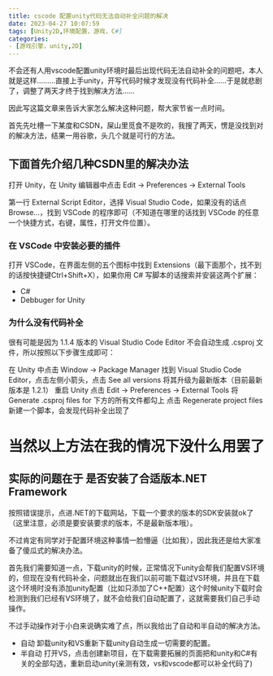 ```yaml
---
title: cscode 配置unity代码无法自动补全问题的解决
date: 2023-04-27 10:07:59
tags: [Unity2D,环境配置，游戏，C#]
categories: 
- [游戏引擎，unity,2D]
---
```


不会还有人用vscode配置unity环境时最后出现代码无法自动补全的问题吧，本人就是这样………直接上手unity，开写代码时候才发现没有代码补全……于是就悲剧了，调整了两天才终于找到解决方法……  

因此写这篇文章来告诉大家怎么解决这种问题，帮大家节省一点时间。  

首先先吐槽一下某度和CSDN，屎山里觅食不是吹的，我搜了两天，愣是没找到对的解决方法，结果一用谷歌，头几个就是可行的方法。  

## 下面首先介绍几种CSDN里的解决办法

打开 Unity，在 Unity 编辑器中点击 Edit -> Preferences -> External Tools

第一行 External Script Editor，选择 Visual Studio Code，如果没有的话点 Browse…，找到 VSCode 的程序即可（不知道在哪里的话找到 VSCode 的任意一个快捷方式，右键，属性，打开文件位置）。

### 在 VSCode 中安装必要的插件  

打开 VSCode，在界面左侧的五个图标中找到 Extensions（最下面那个，找不到的话按快捷键Ctrl+Shift+X），如果你用 C# 写脚本的话搜索并安装这两个扩展：

* C#
* Debbuger for Unity

### 为什么没有代码补全  

很有可能是因为 1.1.4 版本的 Visual Studio Code Editor 不会自动生成 .csproj 文件，所以按照以下步骤生成即可：

在 Unity 中点击 Window -> Package Manager
找到 Visual Studio Code Editor，点击左侧小箭头，点击 See all versions
将其升级为最新版本（目前最新版本是 1.2.1）
重启 Unity
点击 Edit -> Preferences -> External Tools
将 Generate .csproj files for 下方的所有文件都勾上
点击 Regenerate project files
新建一个脚本，会发现代码补全出现了

# 当然以上方法在我的情况下没什么用罢了

## 实际的问题在于 是否安装了合适版本.NET Framework  

按照错误提示，点进.NET的下载网站，下载一个要求的版本的SDK安装就ok了（这里注意，必须是要安装要求的版本，不是最新版本哦）。  

不过肯定有同学对于配置环境这种事情一脸懵逼（比如我），因此我还是给大家准备了傻瓜式的解决办法。  

首先我们需要知道一点，下载unity的时候，正常情况下unity会帮我们配置VS环境的，但现在没有代码补全，问题就出在我们以前可能下载过VS环境，并且在下载这个环境时没有添加unity配置（比如只添加了C++配置）这个时候unity下载时会检测到我们已经有VS环境了，就不会给我们自动配置了，这就需要我们自己手动操作。  

不过手动操作对于小白来说确实难了点，所以我给出了自动和半自动的解决方法。
* 自动
卸载unity和VS重新下载unity自动生成一切需要的配置。
* 半自动
打开VS，点击创建新项目，在下载需要拓展的页面把和unity和C#有关的全部勾选，重新启动unity(亲测有效，vs和vscode都可以补全代码了)
